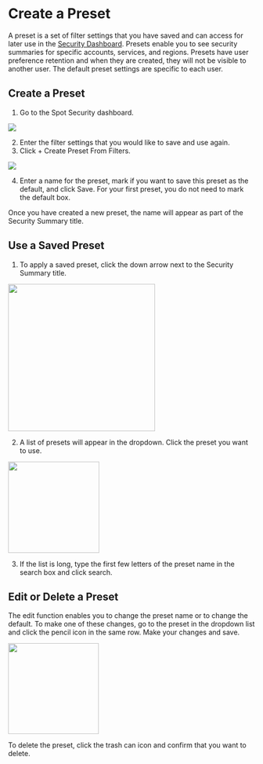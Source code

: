 <meta name="robots" content="noindex">

# Create a Preset

A preset is a set of filter settings that you have saved and can access for later use in the [Security Dashboard](spot-security/features/security-dashboard/). Presets enable you to see security summaries for specific accounts, services, and regions.
Presets have user preference retention and when they are created, they will not be visible to another user. The default preset settings are specific to each user.

## Create a Preset

1. Go to the Spot Security dashboard.

 <img src="/spot-security/_media/spot-security-dashboard-b.png" />

2. Enter the filter settings that you would like to save and use again.
3. Click + Create Preset From Filters.

 <img src="/spot-security/_media/create-presets.png" />

4. Enter a name for the preset, mark if you want to save this preset as the default, and click Save. For your first preset, you do not need to mark the default box.

Once you have created a new preset, the name will appear as part of the Security Summary title.

## Use a Saved Preset

1. To apply a saved preset, click the down arrow next to the Security Summary title.

 <img src="/spot-security/_media/features-dashboard-presets-03.png" width="300"/>

2. A list of presets will appear in the dropdown. Click the preset you want to use.

  <img src="/spot-security/_media/features-dashboard-presets-04.png" width="186"/>

3. If the list is long, type the first few letters of the preset name in the search box and click search.

## Edit or Delete a Preset

The edit function enables you to change the preset name or to change the default. To make one of these changes, go to the preset in the dropdown list and click the pencil icon in the same row. Make your changes and save.

  <img src="/spot-security/_media/features-dashboard-presets-05.png" width="185"/>

To delete the preset, click the trash can icon and confirm that you want to delete.
